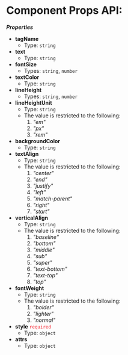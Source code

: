 # Component Props API:

**_Properties_**

 - <b id="/properties/tagName">tagName</b>
	 - Type: `string`
 - <b id="/properties/text">text</b>
	 - Type: `string`
 - <b id="/properties/fontSize">fontSize</b>
	 - Types: `string`, `number`
 - <b id="/properties/textColor">textColor</b>
	 - Type: `string`
 - <b id="/properties/lineHeight">lineHeight</b>
	 - Types: `string`, `number`
 - <b id="/properties/lineHeightUnit">lineHeightUnit</b>
	 - Type: `string`
	 - The value is restricted to the following: 
		 1. _"em"_
		 2. _"px"_
		 3. _"rem"_
 - <b id="/properties/backgroundColor">backgroundColor</b>
	 - Type: `string`
 - <b id="/properties/textAlign">textAlign</b>
	 - Type: `string`
	 - The value is restricted to the following: 
		 1. _"center"_
		 2. _"end"_
		 3. _"justify"_
		 4. _"left"_
		 5. _"match-parent"_
		 6. _"right"_
		 7. _"start"_
 - <b id="/properties/verticalAlign">verticalAlign</b>
	 - Type: `string`
	 - The value is restricted to the following: 
		 1. _"baseline"_
		 2. _"bottom"_
		 3. _"middle"_
		 4. _"sub"_
		 5. _"super"_
		 6. _"text-bottom"_
		 7. _"text-top"_
		 8. _"top"_
 - <b id="/properties/fontWeight">fontWeight</b>
	 - Type: `string`
	 - The value is restricted to the following: 
		 1. _"bolder"_
		 2. _"lighter"_
		 3. _"normal"_
 - <b id="/properties/style">style</b> <span style="color: #f5222d;"> `required` </span> 
	 - Type: `object`
 - <b id="/properties/attrs">attrs</b>
	 - Type: `object`


